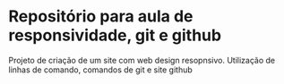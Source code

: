 <h1>Repositório para aula de responsividade, git e github </h1>
<p>Projeto de criação de um site com web design resopnsivo. Utilização de linhas de comando, comandos de git e site github  </p>
